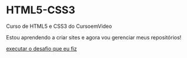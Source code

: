 # HTML5-CSS3
 Curso de HTML5 e CSS3 do CursoemVideo

Estou aprendendo a criar sites e agora vou gerenciar meus repositórios!

<a href=https://dev001almeida.github.io/HTML5-CSS3/Desafios/d010-1/d010-1.html>executar o desafio que eu fiz</a>